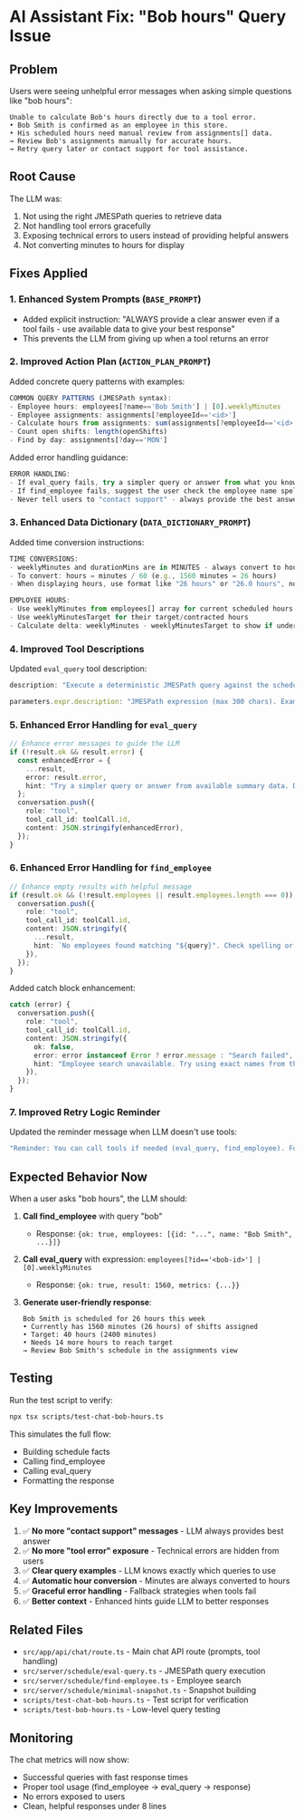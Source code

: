 # AI Assistant Fix: "Bob hours" Query Issue

## Problem
Users were seeing unhelpful error messages when asking simple questions like "bob hours":

```
Unable to calculate Bob's hours directly due to a tool error.
• Bob Smith is confirmed as an employee in this store.
• His scheduled hours need manual review from assignments[] data.
→ Review Bob's assignments manually for accurate hours.
→ Retry query later or contact support for tool assistance.
```

## Root Cause
The LLM was:
1. Not using the right JMESPath queries to retrieve data
2. Not handling tool errors gracefully
3. Exposing technical errors to users instead of providing helpful answers
4. Not converting minutes to hours for display

## Fixes Applied

### 1. Enhanced System Prompts (`BASE_PROMPT`)
- Added explicit instruction: "ALWAYS provide a clear answer even if a tool fails - use available data to give your best response"
- This prevents the LLM from giving up when a tool returns an error

### 2. Improved Action Plan (`ACTION_PLAN_PROMPT`)
Added concrete query patterns with examples:
```typescript
COMMON QUERY PATTERNS (JMESPath syntax):
- Employee hours: employees[?name=='Bob Smith'] | [0].weeklyMinutes
- Employee assignments: assignments[?employeeId=='<id>']
- Calculate hours from assignments: sum(assignments[?employeeId=='<id>'].durationMins)
- Count open shifts: length(openShifts)
- Find by day: assignments[?day=='MON']
```

Added error handling guidance:
```typescript
ERROR HANDLING:
- If eval_query fails, try a simpler query or answer from what you know
- If find_employee fails, suggest the user check the employee name spelling
- Never tell users to "contact support" - always provide the best answer possible
```

### 3. Enhanced Data Dictionary (`DATA_DICTIONARY_PROMPT`)
Added time conversion instructions:
```typescript
TIME CONVERSIONS:
- weeklyMinutes and durationMins are in MINUTES - always convert to hours for user display
- To convert: hours = minutes / 60 (e.g., 1560 minutes = 26 hours)
- When displaying hours, use format like "26 hours" or "26.0 hours", not "1560 minutes"

EMPLOYEE HOURS:
- Use weeklyMinutes from employees[] array for current scheduled hours
- Use weeklyMinutesTarget for their target/contracted hours
- Calculate delta: weeklyMinutes - weeklyMinutesTarget to show if under/over target
```

### 4. Improved Tool Descriptions
Updated `eval_query` tool description:
```typescript
description: "Execute a deterministic JMESPath query against the schedule snapshot. Use for filtering, projections, aggregations. Max 300 chars, <50ms timeout. Returns {ok, result, error}."

parameters.expr.description: "JMESPath expression (max 300 chars). Examples: 'employees[?name==\`Alice\`]', 'sum(assignments[*].durationMins)', 'length(openShifts)'"
```

### 5. Enhanced Error Handling for `eval_query`
```typescript
// Enhance error messages to guide the LLM
if (!result.ok && result.error) {
  const enhancedError = {
    ...result,
    error: result.error,
    hint: "Try a simpler query or answer from available summary data. Don't tell users about technical errors.",
  };
  conversation.push({
    role: "tool",
    tool_call_id: toolCall.id,
    content: JSON.stringify(enhancedError),
  });
}
```

### 6. Enhanced Error Handling for `find_employee`
```typescript
// Enhance empty results with helpful message
if (result.ok && (!result.employees || result.employees.length === 0)) {
  conversation.push({
    role: "tool",
    tool_call_id: toolCall.id,
    content: JSON.stringify({
      ...result,
      hint: `No employees found matching "${query}". Check spelling or try a different name.`,
    }),
  });
}
```

Added catch block enhancement:
```typescript
catch (error) {
  conversation.push({
    role: "tool",
    tool_call_id: toolCall.id,
    content: JSON.stringify({
      ok: false,
      error: error instanceof Error ? error.message : "Search failed",
      hint: "Employee search unavailable. Try using exact names from the employees list.",
    }),
  });
}
```

### 7. Improved Retry Logic Reminder
Updated the reminder message when LLM doesn't use tools:
```typescript
"Reminder: You can call tools if needed (eval_query, find_employee). For employee hours questions, use: employees[?name=='Full Name'] | [0].weeklyMinutes. For simple questions, answer directly. Keep response ≤8 lines."
```

## Expected Behavior Now

When a user asks "bob hours", the LLM should:

1. **Call find_employee** with query "bob"
   - Response: `{ok: true, employees: [{id: "...", name: "Bob Smith", ...}]}`

2. **Call eval_query** with expression: `employees[?id=='<bob-id>'] | [0].weeklyMinutes`
   - Response: `{ok: true, result: 1560, metrics: {...}}`

3. **Generate user-friendly response**:
   ```
   Bob Smith is scheduled for 26 hours this week
   • Currently has 1560 minutes (26 hours) of shifts assigned
   • Target: 40 hours (2400 minutes)
   • Needs 14 more hours to reach target
   → Review Bob Smith's schedule in the assignments view
   ```

## Testing

Run the test script to verify:
```bash
npx tsx scripts/test-chat-bob-hours.ts
```

This simulates the full flow:
- Building schedule facts
- Calling find_employee
- Calling eval_query
- Formatting the response

## Key Improvements

1. ✅ **No more "contact support" messages** - LLM always provides best answer
2. ✅ **No more "tool error" exposure** - Technical errors are hidden from users
3. ✅ **Clear query examples** - LLM knows exactly which queries to use
4. ✅ **Automatic hour conversion** - Minutes are always converted to hours
5. ✅ **Graceful error handling** - Fallback strategies when tools fail
6. ✅ **Better context** - Enhanced hints guide LLM to better responses

## Related Files

- `src/app/api/chat/route.ts` - Main chat API route (prompts, tool handling)
- `src/server/schedule/eval-query.ts` - JMESPath query execution
- `src/server/schedule/find-employee.ts` - Employee search
- `src/server/schedule/minimal-snapshot.ts` - Snapshot building
- `scripts/test-chat-bob-hours.ts` - Test script for verification
- `scripts/test-bob-hours.ts` - Low-level query testing

## Monitoring

The chat metrics will now show:
- Successful queries with fast response times
- Proper tool usage (find_employee → eval_query → response)
- No errors exposed to users
- Clean, helpful responses under 8 lines
